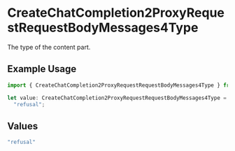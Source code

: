 # CreateChatCompletion2ProxyRequestRequestBodyMessages4Type

The type of the content part.

## Example Usage

```typescript
import { CreateChatCompletion2ProxyRequestRequestBodyMessages4Type } from "@orq-ai/node/models/operations";

let value: CreateChatCompletion2ProxyRequestRequestBodyMessages4Type =
  "refusal";
```

## Values

```typescript
"refusal"
```